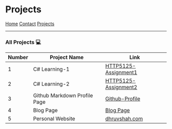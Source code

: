 # Projects

[Home](index)
[Contact](contact)
[Projects](project)

---

### All Projects 💻

| Number | Project Name | Link |
| ------ | ------------ | ---- |
| 1 | C# Learning-1 | [HTTP5125-Assignment1](https://github.com/DhruvShah28/http5125assignment1) |
| 2 | C# Learning-2 | [HTTP5125-Assignment2](https://github.com/DhruvShah28/http5125assignment2) |
| 3 | Github Markdown Profile Page | [Github-Profile](https://github.com/DhruvShah28/DhruvShah28) |
| 4 | Blog Page | [Blog Page]() |
| 5 | Personal Website | [dhruvshah.com](http://dhruv.000.pe/) |